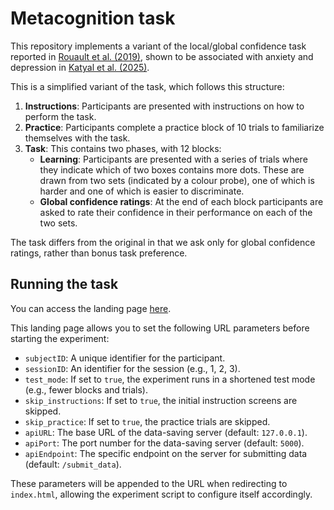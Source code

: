 # Metacognition task

This repository implements a variant of the local/global confidence task reported in [Rouault et al. (2019)](https://www.nature.com/articles/s41467-019-09075-3), shown to be associated with anxiety and depression in [Katyal et al. (2025)](https://www.nature.com/articles/s41467-025-57040-0).

This is a simplified variant of the task, which follows this structure:

1. **Instructions**: Participants are presented with instructions on how to perform the task.
2. **Practice**: Participants complete a practice block of 10 trials to familiarize themselves with the task.
3. **Task**: This contains two phases, with 12 blocks:
   - **Learning**: Participants are presented with a series of trials where they indicate which of two boxes contains more dots. These are drawn from two sets (indicated by a colour probe), one of which is harder and one of which is easier to discriminate.
   - **Global confidence ratings**: At the end of each block participants are asked to rate their confidence in their performance on each of the two sets.

The task differs from the original in that we ask only for global confidence ratings, rather than bonus task preference. 

## Running the task

You can access the landing page [here](https://the-wise-lab.github.io/metacognition-task-SODA/landing.html).

This landing page allows you to set the following URL parameters before starting the experiment:

- `subjectID`: A unique identifier for the participant.
- `sessionID`: An identifier for the session (e.g., 1, 2, 3).
- `test_mode`: If set to `true`, the experiment runs in a shortened test mode (e.g., fewer blocks and trials).
- `skip_instructions`: If set to `true`, the initial instruction screens are skipped.
- `skip_practice`: If set to `true`, the practice trials are skipped.
- `apiURL`: The base URL of the data-saving server (default: `127.0.0.1`).
- `apiPort`: The port number for the data-saving server (default: `5000`).
- `apiEndpoint`: The specific endpoint on the server for submitting data (default: `/submit_data`).

These parameters will be appended to the URL when redirecting to `index.html`, allowing the experiment script to configure itself accordingly.
